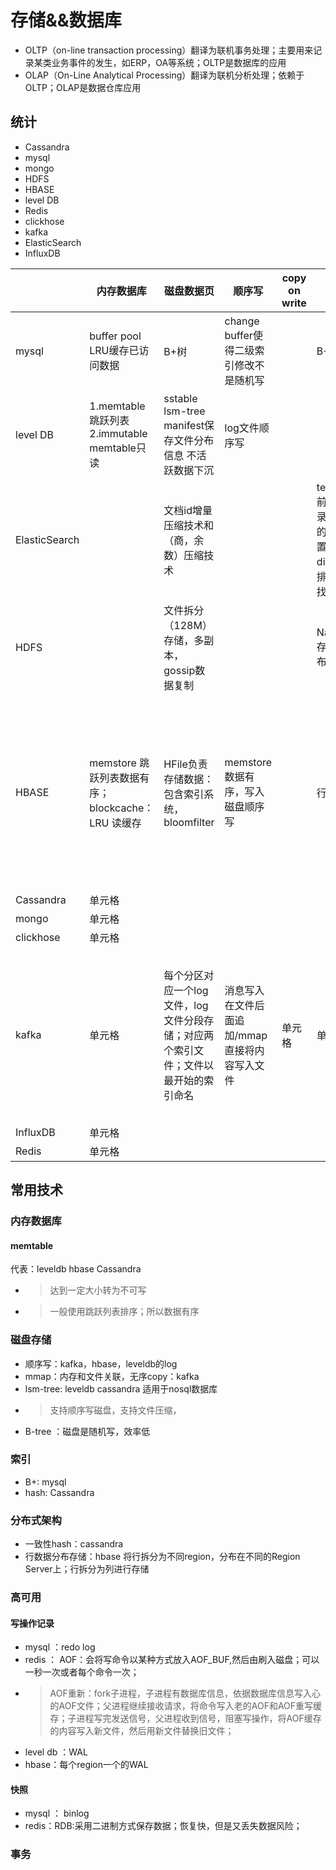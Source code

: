 # 存储&&数据库
- OLTP（on-line transaction processing）翻译为联机事务处理；主要用来记录某类业务事件的发生，如ERP，OA等系统；OLTP是数据库的应用
- OLAP（On-Line Analytical Processing）翻译为联机分析处理；依赖于OLTP；OLAP是数据仓库应用
## 统计
- Cassandra
- mysql
- mongo
- HDFS
- HBASE
- level DB
- Redis
- clickhose
- kafka
- ElasticSearch
- InfluxDB

|       | 内存数据库 |  磁盘数据页  | 顺序写  | copy on write |索引|锁|高可用|分布一致性|
|  ---- |  ----  | ----  | ----  | ----  | ----  | ----  | ----  | ----  | 
| mysql | buffer pool LRU缓存已访问数据| B+树 | change buffer使得二级索引修改不是随机写| | B+| 行锁，表锁，意向锁、间隙索| binlog/redo log|隔离级别|
| level DB | 1.memtable跳跃列表 2.immutable memtable只读 | sstable lsm-tree manifest保存文件分布信息 不活跃数据下沉| log文件顺序写| | | |通过log文件记录操作用于恢复| ||
| ElasticSearch  |  | 文档id增量压缩技术和（商，余数）压缩技术 | | | term index 前缀树，记录关键字典的起始位置，term dict关键字排序二分查找||||
| HDFS  |   | 文件拆分（128M）存储，多副本，gossip数据复制|||NameNode 存储文件分布信息||||
| HBASE  | memstore 跳跃列表数据有序；blockcache：LRU 读缓存 | HFile负责存储数据：包含索引系统，bloomfilter| memstore数据有序，写入磁盘顺序写||行锁|分布在每个region的WAL日志，用于崩溃恢复；数据文件使用HDFS，有多个副本|事务的强一致性：通过锁和MVCC实现并发控制；行锁和两阶段提交协议（获取所有行锁才写入）；|
| Cassandra  | 单元格 |
| mongo  | 单元格 |
| clickhose  | 单元格 |
| kafka  | 单元格 |每个分区对应一个log文件，log文件分段存储；对应两个索引文件；文件以最开始的索引命名 |消息写入在文件后面追加/mmap直接将内容写入文件 |单元格 |单元格 |单元格 | 分区可以对topic水平扩展，存储不同的消息，因此多个分区消费是无序的；key定期压缩保留最新key;日志多副本 | leader副本响应请求；维护已同步副本；follwer定期从leader获取日志 |
| InfluxDB  | 单元格 |
| Redis  | 单元格 |
## 常用技术
### 内存数据库
#### memtable 
代表：leveldb hbase Cassandra
- > 达到一定大小转为不可写
- > 一般使用跳跃列表排序；所以数据有序

### 磁盘存储
- 顺序写：kafka，hbase，leveldb的log
- mmap：内存和文件关联，无序copy：kafka
- lsm-tree: leveldb cassandra 适用于nosql数据库
- > 支持顺序写磁盘，支持文件压缩，
- B-tree ：磁盘是随机写，效率低
### 索引
- B+: mysql
- hash: Cassandra
### 分布式架构
- 一致性hash：cassandra
- 行数据分布存储：hbase 将行拆分为不同region，分布在不同的Region Server上；行拆分为列进行存储
### 高可用
#### 写操作记录
- mysql ：redo log
- redis ： AOF：会将写命令以某种方式放入AOF_BUF,然后由刷入磁盘；可以一秒一次或者每个命令一次；
- > AOF重新：fork子进程，子进程有数据库信息，依据数据库信息写入心的AOF文件；父进程继续接收请求，将命令写入老的AOF和AOF重写缓存；子进程写完发送信号，父进程收到信号，阻塞写操作，将AOF缓存的内容写入新文件，然后用新文件替换旧文件；
- level db ：WAL
- hbase：每个region一个的WAL

#### 快照
- mysql ： binlog
- redis：RDB:采用二进制方式保存数据；恢复快，但是又丢失数据风险；

### 事务
